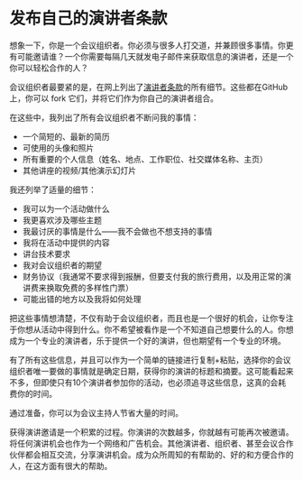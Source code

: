 # 发布自己的演讲者条款

想象一下，你是一个会议组织者。你必须与很多人打交道，并兼顾很多事情。你更有可能邀请谁？一个你需要每隔几天就发电子邮件来获取信息的演讲者，还是一个你可以轻松合作的人？

会议组织者最要紧的是，在网上列出了[演讲者条款](https://codepo8.github.io/presenter-terms/)的所有细节。这些都在GitHub上，你可以 fork 它们，并将它们作为你自己的演讲者组合。

在这些中，我列出了所有会议组织者不断问我的事情：

-   一个简短的、最新的简历
-   可使用的头像和照片
-   所有重要的个人信息（姓名、地点、工作职位、社交媒体名称、主页）
-   其他讲座的视频/其他演示幻灯片

我还列举了适量的细节：

-   我可以为一个活动做什么
-   我更喜欢涉及哪些主题
-   我最讨厌的事情是什么——我不会做也不想支持的事情
-   我将在活动中提供的内容
-   讲台技术要求
-   我对会议组织者的期望
-   财务协议（我通常不要求得到报酬，但要支付我的旅行费用，以及用正常的演讲费来换取免费的多样性门票）
-   可能出错的地方以及我将如何处理

把这些事情想清楚，不仅有助于会议组织者，而且也是一个很好的机会，让你专注于你想从活动中得到什么。你不希望被看作是一个不知道自己想要什么的人。你想成为一个专业的演讲者，乐于提供一个好的演讲，但也期望有一个专业的环境。

有了所有这些信息，并且可以作为一个简单的链接进行复制+粘贴，选择你的会议组织者唯一要做的事情就是确定日期，获得你的演讲的标题和摘要。这可能看起来不多，但即使只有10个演讲者参加你的活动，也必须追寻这些信息，这真的会耗费你的时间。

通过准备，你可以为会议主持人节省大量的时间。

获得演讲邀请是一个积累的过程。你演讲的次数越多，你就越有可能再次被邀请。将任何演讲机会也作为一个网络和广告机会。其他演讲者、组织者、甚至会议合作伙伴都会相互交流，分享演讲机会。成为众所周知的有帮助的、好的和方便合作的人，在这方面有很大的帮助。